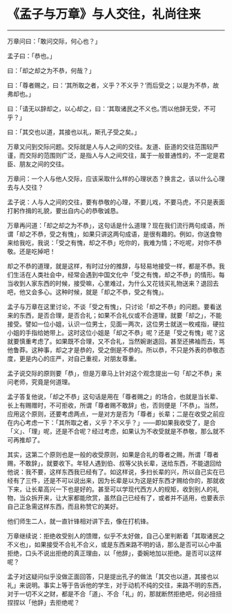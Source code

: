 # 《孟子与万章》与人交往，礼尚往来

------

万章问曰：「敢问交际，何心也？」

孟子曰：「恭也。」

曰：「却之却之为不恭，何哉？」

曰：「尊者赐之，曰：‘其所取之者，义乎？不义乎？’而后受之；以是为不恭，故弗却也。」

曰：「请无以辞却之，以心却之，曰：‘其取诸民之不义也。’而以他辞无受，不可乎？」

曰：「其交也以道，其接也以礼，斯孔子受之矣。」

万章又问到交际问题。交际就是人与人之间的交往。友道、臣道的交往范围较严谨，而交际的范围则广泛，是指人与人之间交往，属于一般普通性的，不一定是君臣、朋友之间的交往。

万章问：一个人与他人交际，应该采取什么样的心理状态？换言之，该以什么心理去与人交往？

孟子说：人与人之间的交往，要有恭敬的心理，不要儿戏，不要马虎，不只是表面打躬作揖的礼貌，要出自内心的恭敬诚恳。

万章再问道：「却之却之为不恭」，这句话是什么道理？现在我们流行两句成语，所谓「却之不恭，受之有愧」，如果只讲这两句成语，是很有趣的。例如，你送食物来给我吃，我说：「受之有愧，却之不恭」吃你的，我难为情；不吃呢，对你不恭敬。还是吃掉吧！

却之不恭的道理，就是这样，有时过分的推辞，与轻易地接受一样，都是不恭。我们生活在人类社会中，经常会遇到中国文化中「受之有愧，却之不恭」的情形。每当收到人家东西的时候，接受嘛，心里难过，为什么又花钱买礼物送来？退回去吧，他又会多心。这种时候，就是「却之不恭，受之有愧」。

孟子与万章在这里讨论，不谈「受之有愧」，只讨论「却之不恭」的问题。要看送来的东西，是否合理，是否合礼；如果不合礼仪或不合道理，就要「却之」，不能接受。譬如一位小姐，认识一位男士，见面一两次，这位男士就送一枚戒指，硬拉小姐的手指给她带上。这时这位小姐是「却之不恭」呢？还是「受之有愧」呢？这就要慎重考虑了。如果既不合理，又不合礼，当然婉谢退回，甚至还拂袖而去，骂他鲁莽。这种事，却之才是恭的，受之倒是不恭的。所以恭，不只是外表的恭敬态度，更是内心的庄严，对自己重视，对朋友尊重。

孟子说交际的原则要「恭」，但是万章马上针对这个观念提出一句「却之不恭」来问老师，究竟是何道理。

孟子答复他说，「却之不恭」这句话是用在「尊者赐之」的场合，也就是当长辈、长上有赐赠时，不可拒收，所谓「尊者赐不敢辞」也，否则便是「不恭」。当然，应用这个原则，还要考虑两点，一是对方是否为「尊者」长辈；二是在收受之前应在内心考虑一下：「其所取之者，义乎？不义乎？」——即如果我收受了，是合「义」、「理」呢，还是不合呢？经过考虑，如果认为不收受就是不恭敬，那么就不可再推却了。

其实，这第二个原则也是一般的收受原则，如果是合礼的尊者之赐，所谓「尊者赐，不敢辞」，就要收下。年轻人遇到伯、叔等父执长辈，送给东西，不能退回给他说：我不要，这样东西我已经有了。如这样说，多扫长辈的兴，所以自己实在已经有了三件，还是不可以说出来，因为长辈是以为这是好东西才赐给你的，那就收下来，让长辈高兴一下也是好的。甚至可以学现代西方人的规矩，收到别人的礼物，当众拆开来，让大家都能欣赏，虽然自己已经有了，或者并不适用，也要表示自己正急需这样东西，而且称赞它的美好。

他们师生二人，就一直针锋相对讲下去，像在打机锋。

万章继续说：拒绝收受别人的馈赠，似乎不太好做，自己心里判断着「其取诸民之不义也」，如果接受不合礼不合义，或是东西来路不明的话，那么是否可以心中虽拒绝，口头不说出拒绝的真正理由，以「他辞」，委婉地加以拒绝。是否可以这样呢？

孟子对这疑问似乎没做正面回答，只是提出孔子的做法「其交也以道，其接也以礼」来说明。事实上等于告诉他的学生，对于动机不纯的交往，来路不明的东西，对于一切不义之财，都是不合「道」、不合「礼」的，那就断然拒绝吧，何必扭扭捏捏以「他辞」去拒绝呢？

